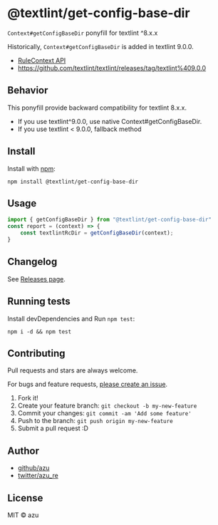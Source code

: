 # @textlint/get-config-base-dir

`Context#getConfigBaseDir` ponyfill for textlint ^8.x.x

Historically, `Context#getConfigBaseDir` is added in textlint 9.0.0.

- [RuleContext API](https://github.com/textlint/textlint/blob/master/docs/rule.md#rulecontext-api "RuleContext API")
- <https://github.com/textlint/textlint/releases/tag/textlint%409.0.0>

## Behavior

This ponyfill provide backward compatibility for textlint 8.x.x.

- If you use textlint^9.0.0, use native Context#getConfigBaseDir.
- If you use textlint < 9.0.0, fallback method

## Install

Install with [npm](https://www.npmjs.com/):

    npm install @textlint/get-config-base-dir

## Usage

```js
import { getConfigBaseDir } from "@textlint/get-config-base-dir"
const report = (context) => {
    const textlintRcDir = getConfigBaseDir(context);
}
```


## Changelog

See [Releases page](https://github.com/textlint/get-config-base-dir/releases).

## Running tests

Install devDependencies and Run `npm test`:

    npm i -d && npm test

## Contributing

Pull requests and stars are always welcome.

For bugs and feature requests, [please create an issue](https://github.com/textlint/get-config-base-dir/issues).

1. Fork it!
2. Create your feature branch: `git checkout -b my-new-feature`
3. Commit your changes: `git commit -am 'Add some feature'`
4. Push to the branch: `git push origin my-new-feature`
5. Submit a pull request :D

## Author

- [github/azu](https://github.com/azu)
- [twitter/azu_re](https://twitter.com/azu_re)

## License

MIT © azu
